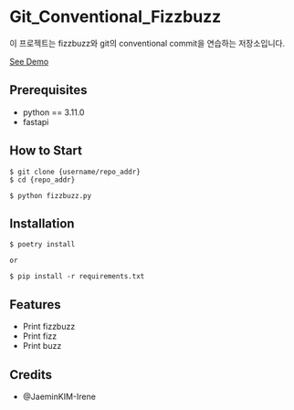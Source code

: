 # Git_Conventional_Fizzbuzz

이 프로젝트는 fizzbuzz와 git의 conventional commit을 연습하는 저장소입니다.

[See Demo](https://www.google.com)

## Prerequisites

- python == 3.11.0
- fastapi

## How to Start

```shell
$ git clone {username/repo_addr}
$ cd {repo_addr}

$ python fizzbuzz.py
```

## Installation

```shell
$ poetry install

or 

$ pip install -r requirements.txt
```

## Features

- Print fizzbuzz
- Print fizz
- Print buzz

## Credits

- @JaeminKIM-Irene

